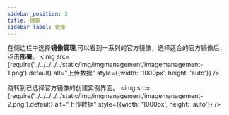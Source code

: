 ```yaml
---
sidebar_position: 3
title: 镜像
sidebar_label: 镜像
---
```


在侧边栏中选择**镜像管理**,可以看到一系列的官方镜像，选择适合的官方镜像后，点击**部署**。
<img src={require('../../../../../static/img/imgmanagement/imagemanagement-1.png').default} alt="上传数据" style={{width: '1000px', height: 'auto'}} />

跳转到已选择官方镜像的创建实例界面。
<img src={require('../../../../../static/img/imgmanagement/imagemanagement-2.png').default} alt="上传数据" style={{width: '1000px', height: 'auto'}} />